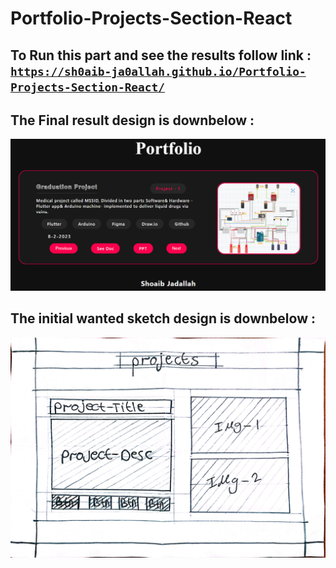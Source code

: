 # Portfolio-Projects-Section-React

## To Run this part and see the results follow link : <br /><code>https://sh0aib-ja0allah.github.io/Portfolio-Projects-Section-React/</code>

## The Final result design is downbelow : 
![Design preview for the First task](./Projects-Section-template.png)

## The initial wanted sketch design is downbelow : 
![Design preview for the First task](./ProjectsSectionDesign.jpg)
